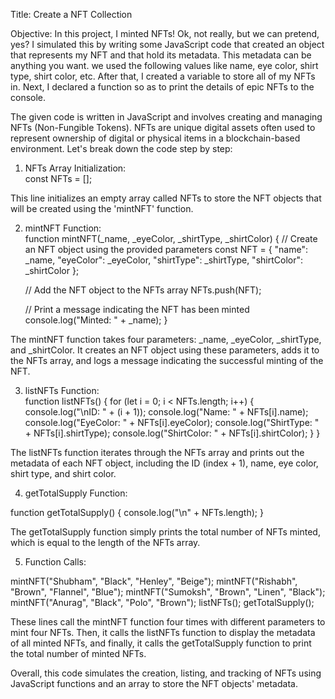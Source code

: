 Title: Create a NFT Collection

Objective: In this project, I minted NFTs! Ok, not really, but we can pretend, yes? I simulated this by writing some JavaScript code that created an object that represents my NFT and that hold its metadata. This metadata can be anything you want. we used the following values like name, eye color, shirt type, shirt color, etc. After that, I created a variable to store all of my NFTs in. Next, I declared a function so as to print the details of epic NFTs to the console.


The given code is written in JavaScript and involves creating and managing NFTs (Non-Fungible Tokens). NFTs are unique digital assets often used to represent ownership of digital or physical items in a blockchain-based environment. Let's break down the code step by step:

1. NFTs Array Initialization:   
const NFTs = [];

This line initializes an empty array called NFTs to store the NFT objects that will be created using the 'mintNFT' function.

2. mintNFT Function:   
function mintNFT(_name, _eyeColor, _shirtType, _shirtColor) {
    // Create an NFT object using the provided parameters
    const NFT = {
        "name": _name,
        "eyeColor": _eyeColor,
        "shirtType": _shirtType,
        "shirtColor": _shirtColor
    };

    // Add the NFT object to the NFTs array
    NFTs.push(NFT);

    // Print a message indicating the NFT has been minted
    console.log("Minted: " + _name);
}

The mintNFT function takes four parameters: _name, _eyeColor, _shirtType, and _shirtColor. It creates an NFT object using these parameters, adds it to the NFTs array, and logs a message indicating the successful minting of the NFT.

3. listNFTs Function:  
function listNFTs() {
    for (let i = 0; i < NFTs.length; i++) {
        console.log("\nID: " + (i + 1));
        console.log("Name: " + NFTs[i].name);
        console.log("EyeColor: " + NFTs[i].eyeColor);
        console.log("ShirtType: " + NFTs[i].shirtType);
        console.log("ShirtColor: " + NFTs[i].shirtColor);
    }
}

The listNFTs function iterates through the NFTs array and prints out the metadata of each NFT object, including the ID (index + 1), name, eye color, shirt type, and shirt color.

4. getTotalSupply Function:

function getTotalSupply() {
    console.log("\n" + NFTs.length);
}

The getTotalSupply function simply prints the total number of NFTs minted, which is equal to the length of the NFTs array.

5. Function Calls:

mintNFT("Shubham", "Black", "Henley", "Beige");
mintNFT("Rishabh", "Brown", "Flannel", "Blue");
mintNFT("Sumoksh", "Brown", "Linen", "Black");
mintNFT("Anurag", "Black", "Polo", "Brown");
listNFTs();
getTotalSupply();

These lines call the mintNFT function four times with different parameters to mint four NFTs. Then, it calls the listNFTs function to display the metadata of all minted NFTs, and finally, it calls the getTotalSupply function to print the total number of minted NFTs.

Overall, this code simulates the creation, listing, and tracking of NFTs using JavaScript functions and an array to store the NFT objects' metadata.

